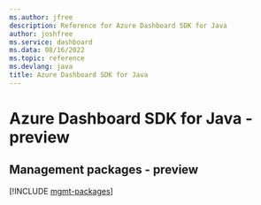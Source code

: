 ```yaml
---
ms.author: jfree
description: Reference for Azure Dashboard SDK for Java
author: joshfree
ms.service: dashboard
ms.data: 08/16/2022
ms.topic: reference
ms.devlang: java
title: Azure Dashboard SDK for Java
---
```

# Azure Dashboard SDK for Java - preview

## Management packages - preview
[!INCLUDE [mgmt-packages](dashboard-mgmt-index.md)]